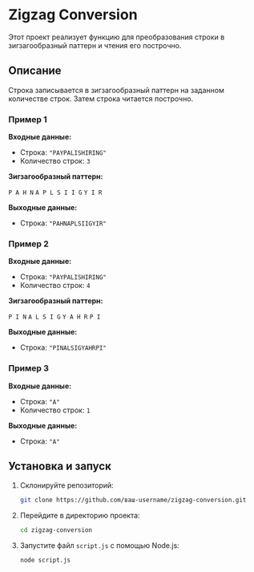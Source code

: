 # Zigzag Conversion

Этот проект реализует функцию для преобразования строки в зигзагообразный паттерн и чтения его построчно.

## Описание

Строка записывается в зигзагообразный паттерн на заданном количестве строк. Затем строка читается построчно.

### Пример 1

**Входные данные:**
- Строка: `"PAYPALISHIRING"`
- Количество строк: `3`

**Зигзагообразный паттерн:**

```P A H N```
```A P L S I I G```
```Y I R```

**Выходные данные:**
- Строка: `"PAHNAPLSIIGYIR"`

### Пример 2

**Входные данные:**
- Строка: `"PAYPALISHIRING"`
- Количество строк: `4`

**Зигзагообразный паттерн:**

```P I N```
```A L S I G```
```Y A H R```
```P I```

**Выходные данные:**
- Строка: `"PINALSIGYAHRPI"`

### Пример 3

**Входные данные:**
- Строка: `"A"`
- Количество строк: `1`

**Выходные данные:**
- Строка: `"A"`

## Установка и запуск

1. Склонируйте репозиторий:
    ```sh
    git clone https://github.com/ваш-username/zigzag-conversion.git
    ```
2. Перейдите в директорию проекта:
    ```sh
    cd zigzag-conversion
    ```
4. Запустите файл `script.js` с помощью Node.js:
    ```sh
    node script.js
    ```
